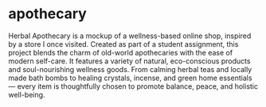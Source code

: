 # apothecary
Herbal Apothecary is a mockup of a wellness-based online shop, inspired by a store I once visited. Created as part of a student assignment, this project blends the charm of old-world apothecaries with the ease of modern self-care. It features a variety of natural, eco-conscious products and soul-nourishing wellness goods. From calming herbal teas and locally made bath bombs to healing crystals, incense, and green home essentials — every item is thoughtfully chosen to promote balance, peace, and holistic well-being.
